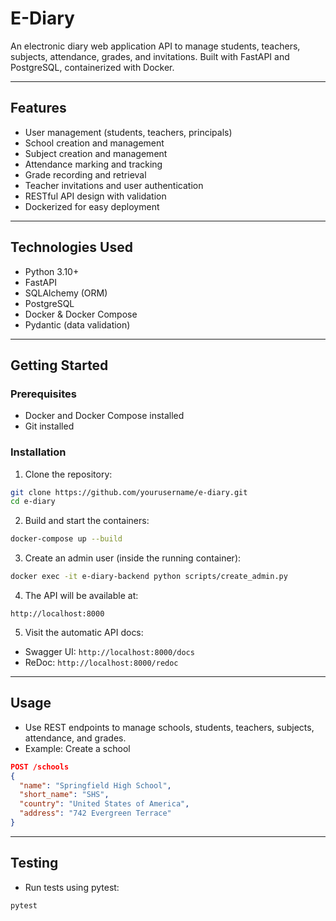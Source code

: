 # E-Diary

An electronic diary web application API to manage students, teachers, subjects, attendance, grades, and invitations. Built with FastAPI and PostgreSQL, containerized with Docker.

---

## Features

* User management (students, teachers, principals)
* School creation and management
* Subject creation and management
* Attendance marking and tracking
* Grade recording and retrieval
* Teacher invitations and user authentication
* RESTful API design with validation
* Dockerized for easy deployment

---

## Technologies Used

* Python 3.10+
* FastAPI
* SQLAlchemy (ORM)
* PostgreSQL
* Docker & Docker Compose
* Pydantic (data validation)

---

## Getting Started

### Prerequisites

* Docker and Docker Compose installed
* Git installed

### Installation

1. Clone the repository:

```bash
git clone https://github.com/yourusername/e-diary.git
cd e-diary
```

2. Build and start the containers:

```bash
docker-compose up --build
```

3. Create an admin user (inside the running container):

```bash
docker exec -it e-diary-backend python scripts/create_admin.py
```

4. The API will be available at:

```
http://localhost:8000
```

5. Visit the automatic API docs:

* Swagger UI: `http://localhost:8000/docs`
* ReDoc: `http://localhost:8000/redoc`

---

## Usage

* Use REST endpoints to manage schools, students, teachers, subjects, attendance, and grades.
* Example: Create a school

```JSON
POST /schools
{
  "name": "Springfield High School",
  "short_name": "SHS",
  "country": "United States of America",
  "address": "742 Evergreen Terrace"
}
```

---

## Testing

* Run tests using pytest:

```bash
pytest
```




